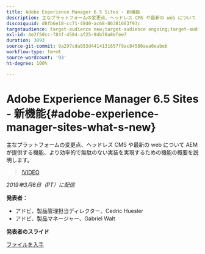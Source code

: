 ```yaml
---
title: Adobe Experience Manager 6.5 Sites - 新機能
description: 主なプラットフォームの変更点、ヘッドレス CMS や最新の web について AEM が提供する機能、より効率的で無駄のない実装を実現するための機能の概要を説明します。
discoiquuid: d8fb6e18-cc71-48d0-ac68-86381603f93c
targetaudience: target-audience new;target-audience ongoing;target-audience upgrader
exl-id: 4e3f50cc-f84f-4584-af25-94b70a8efee7
duration: 3893
source-git-commit: 9a297cda953d4414131657f9ac84580aea0eabeb
workflow-type: tm+mt
source-wordcount: '93'
ht-degree: 100%

---
```


# Adobe Experience Manager 6.5 Sites - 新機能{#adobe-experience-manager-sites-what-s-new}

主なプラットフォームの変更点、ヘッドレス CMS や最新の web について AEM が提供する機能、より効率的で無駄のない実装を実現するための機能の概要を説明します。

>[!VIDEO](https://video.tv.adobe.com/v/26368/?quality=9)

*2019年3月6日（PT）に配信*

**発表者：**

* アドビ、製品管理担当ディレクター、Cedric Huesler
* アドビ、製品マネージャー、Gabriel Walt

**発表者のスライド**

[ファイルを入手](assets/aem65-whatsnewgem-march6.pdf)
